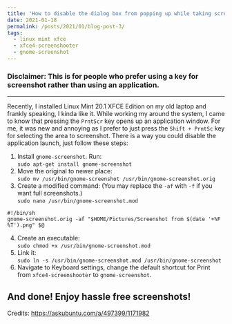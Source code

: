 ```yaml
---
title: 'How to disable the dialog box from popping up while taking screenshots on Linux Mint 20.1 XFCE Edition'
date: 2021-01-18
permalink: /posts/2021/01/blog-post-3/
tags:
  - linux mint xfce
  - xfce4-screenshooter
  - gnome-screenshot
---
```

### Disclaimer: This is for people who prefer using a key for screenshot rather than using an application.</i>
---
Recently, I installed Linux Mint 20.1 XFCE Edition on my old laptop and frankly speaking, I kinda like it. While working my around the system, I came to know that pressing the `PrntScr` key opens up an application window. For me, it was new and annoying as I prefer to just press the `Shift + PrntSc` key for selecting the area to screenshot. There is a way you could disable the application launch, just follow these steps:

1. Install `gnome-screenshot`. Run:  
`sudo apt-get install gnome-screenshot`  
2. Move the original to newer place:  
`sudo mv /usr/bin/gnome-screenshot /usr/bin/gnome-screenshot.orig`  
3. Create a modified command: (You may replace the `-af` with `-f` if you want full screenshots.)  
`sudo nano /usr/bin/gnome-screenshot.mod`  
```
#!/bin/sh
gnome-screenshot.orig -af "$HOME/Pictures/Screenshot from $(date '+%F %T').png" $@
```
4. Create an executable:  
`sudo chmod +x /usr/bin/gnome-screenshot.mod`
5. Link it:  
`sudo ln -s /usr/bin/gnome-screenshot.mod /usr/bin/gnome-screenshot`
6. Navigate to Keyboard settings, change the default shortcut for Print from `xfce4-screenshooter` to `gnome-screenshot`.

And done! Enjoy hassle free screenshots!
---
Credits: https://askubuntu.com/a/497399/1171982


